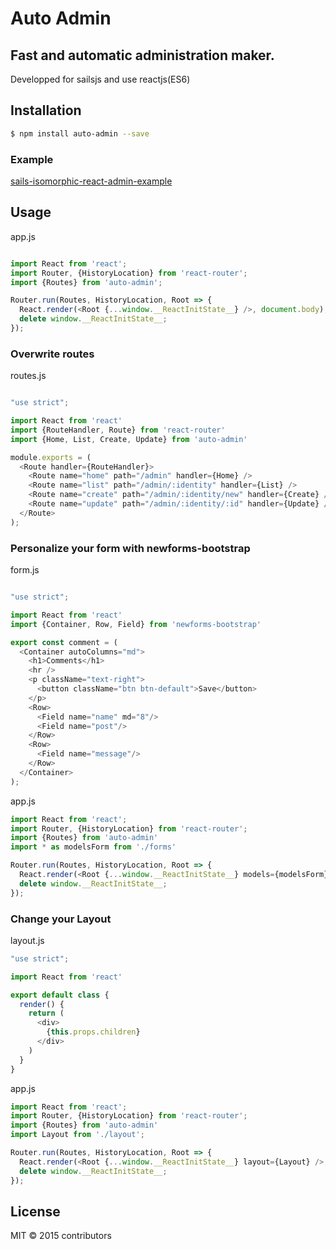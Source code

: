 # Auto Admin
## Fast and automatic administration maker.
Developped for sailsjs and use reactjs(ES6)

## Installation

```sh
$ npm install auto-admin --save
```
### Example

[sails-isomorphic-react-admin-example](https://github.com/wi2/sails-isomorphic-react-admin-example)


## Usage
app.js
```js

import React from 'react';
import Router, {HistoryLocation} from 'react-router';
import {Routes} from 'auto-admin';

Router.run(Routes, HistoryLocation, Root => {
  React.render(<Root {...window.__ReactInitState__} />, document.body);
  delete window.__ReactInitState__;
});

```

### Overwrite routes
routes.js
```js

"use strict";

import React from 'react'
import {RouteHandler, Route} from 'react-router'
import {Home, List, Create, Update} from 'auto-admin'

module.exports = (
  <Route handler={RouteHandler}>
    <Route name="home" path="/admin" handler={Home} />
    <Route name="list" path="/admin/:identity" handler={List} />
    <Route name="create" path="/admin/:identity/new" handler={Create} />
    <Route name="update" path="/admin/:identity/:id" handler={Update} />
  </Route>
);

```

### Personalize your form with newforms-bootstrap
form.js
```js

"use strict";

import React from 'react'
import {Container, Row, Field} from 'newforms-bootstrap'

export const comment = (
  <Container autoColumns="md">
    <h1>Comments</h1>
    <hr />
    <p className="text-right">
      <button className="btn btn-default">Save</button>
    </p>
    <Row>
      <Field name="name" md="8"/>
      <Field name="post"/>
    </Row>
    <Row>
      <Field name="message"/>
    </Row>
  </Container>
);

```
app.js
```js
import React from 'react';
import Router, {HistoryLocation} from 'react-router';
import {Routes} from 'auto-admin'
import * as modelsForm from './forms'

Router.run(Routes, HistoryLocation, Root => {
  React.render(<Root {...window.__ReactInitState__} models={modelsForm} />, document.body);
  delete window.__ReactInitState__;
});

```

### Change your Layout
layout.js
```js
"use strict";

import React from 'react'

export default class {
  render() {
    return (
      <div>
        {this.props.children}
      </div>
    )
  }
}

```

app.js
```js
import React from 'react';
import Router, {HistoryLocation} from 'react-router';
import {Routes} from 'auto-admin'
import Layout from './layout';

Router.run(Routes, HistoryLocation, Root => {
  React.render(<Root {...window.__ReactInitState__} layout={Layout} />, document.body);
  delete window.__ReactInitState__;
});

```



## License

MIT &copy; 2015 contributors

